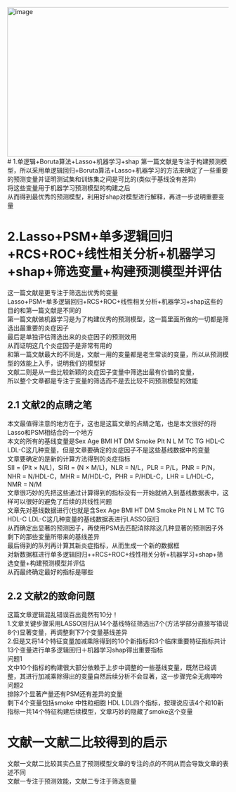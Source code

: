 <img width="1319" height="340" alt="image" src="https://github.com/user-attachments/assets/668faead-5da5-44f4-9197-3f62c7df3a8f" /># 1.单逻辑+Boruta算法+Lasso+机器学习+shap 
第一篇文献是专注于构建预测模型，所以采用单逻辑回归+Boruta算法+Lasso+机器学习的方法来确定了一些重要的预测变量并证明测试集和训练集之间是可比的(类似于基线没有差异)  
将这些变量用于机器学习预测模型的构建之后  
从而得到最优秀的预测模型，利用好shap对模型进行解释，再进一步说明重要变量  
# 2.Lasso+PSM+单多逻辑回归+RCS+ROC+线性相关分析+机器学习+shap+筛选变量+构建预测模型并评估  
这一篇文献是更专注于筛选出优秀的变量  
Lasso+PSM+单多逻辑回归+RCS+ROC+线性相关分析+机器学习+shap这些的目的和第一篇文献是不同的  
第一篇文献做机器学习是为了构建优秀的预测模型，这一篇里面所做的一切都是筛选出最重要的炎症因子  
最后是单独评估筛选出来的炎症因子的预测效用  
从而证明这几个炎症因子是非常有用的  
和第一篇文献最大的不同是，文献一用的变量都是老生常谈的变量，所以从预测模型的效能上入手，说明我们的模型好  
文献二则是从一些比较新颖的炎症因子变量中筛选出最有价值的变量，  
所以整个文章都是专注于变量的筛选而不是去比较不同预测模型的效能  
## 2.1 文献2的点睛之笔  
本文最值得注意的地方在于，这也是这篇文章的点睛之笔，也是本文很好的将Lasso和PSM相结合的一个地方  
本文的所有的基线变量是Sex Age BMI HT DM Smoke Plt N L M TC TG HDL-C LDL-C这几种变量，但是文章要确定的炎症因子不是这些基线数据中的变量  
文章要确定的是新的计算方法得到的炎症指标  
SII = (Plt × N/L)，SIRI = (N × M/L)，NLR = N/L，PLR = P/L，PNR = P/N，NHR = N/HDL-C，MHR = M/HDL-C，PHR = P/HDL-C，LHR = L/HDL-C，NMR = N/M  
文章很巧妙的先把这些通过计算得到的指标没有一开始就纳入到基线数据表中，这样可以很好的避免了后续的共线性问题  
文章先对基线数据进行(也就是含Sex Age BMI HT DM Smoke Plt N L M TC TG HDL-C LDL-C这几种变量的基线数据表进行LASSO回归  
从而确定出显著的预测因子，再使用PSM去匹配消除除这几种显著的预测因子外剩下的那些变量所带来的基线差异  
最后得到的队列再计算其新炎症指标，从而生成一个新的数据框  
对新数据框进行单多逻辑回归++RCS+ROC+线性相关分析+机器学习+shap+筛选变量+构建预测模型并评估  
从而最终确定最好的指标是哪些  

## 2.2 文献2的致命问题  
这篇文章逻辑混乱错误百出竟然有10分！  
1.文章关键步骤采用LASSO回归从14个基线特征筛选出7个(方法学部分直接写错说8个)显著变量，再调整剩下7个变量基线差异  
2.但是又将14个特征变量加减乘除得到的10个新指标和3个临床重要特征指标共计13个变量进行单多逻辑回归＋机器学习shap得出重要指标  
问题1  
文中10个指标的构建很大部分依赖于上步中调整的一些基线变量，既然已经调整，其进行加减乘除得出的变量自然后续分析不会显著，这一步骤完全无病呻吟  
问题2  
排除7个显著产量还有PSM还有差异的变量  
剩下4个变量包括smoke 中性粒细胞 HDL LDL四个指标，按理说应该4个和10新指标一共14个特征构建后续模型，文章巧妙的隐藏了smoke这个变量  

 # 文献一文献二比较得到的启示 
 文献一文献二比较其实凸显了预测模型文章的专注的点的不同从而会导致文章的表述不同  
 文献一专注于预测效能，文献二专注于筛选变量  
 


